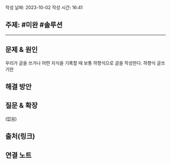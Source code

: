 작성 날짜: 2023-10-02
작성 시간: 16:41

## 주제: #미완 #솔루션

----

## 문제 & 원인

우리가 글을 쓰거나 어떤 지식을 기록할 때 보통 하향식으로 글을 작성한다. 하향식 글쓰기란 

## 해결 방안


## 질문 & 확장

(없음)

## 출처(링크)


## 연결 노트
